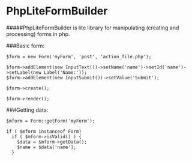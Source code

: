 # PhpLiteFormBuilder
#####PhpLiteFormBuilder is lite library for manipulating (creating and processing) forms in php. 

###Basic form:
```
$form = new Form('myForm', 'post', 'action_file.php');

$form->addElement(new InputText())->setName('name')->setId('name')->setLabel(new Label('Name:'));
$form->addElement(new InputSubmit())->setValue('Submit');

$form->create();

$form->render();

```

###Getting data:

```
$mform = Form::getForm('myForm');

if ( $mform instanceof Form)
  if ( $mform->isValid() ) {
    $data = $mform->getData();
    $name = $data['name'];
  }

```
